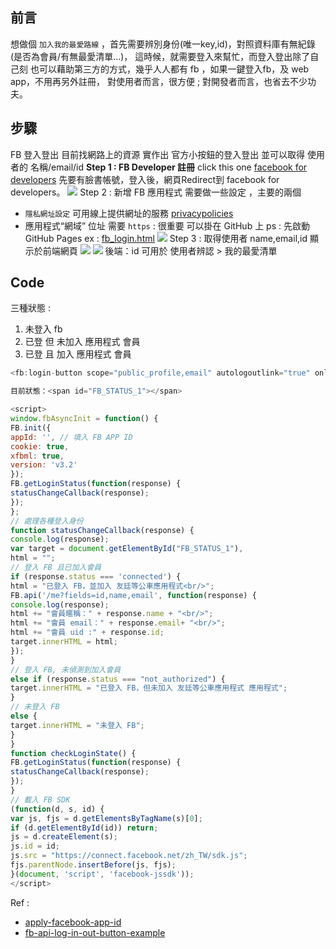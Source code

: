## 前言 
想做個 `加入我的最愛路線` ，首先需要辨別身份(唯一key,id)，對照資料庫有無紀錄(是否為會員/有無最愛清單...)，
這時候，就需要登入來幫忙，而登入登出除了自己刻 也可以藉助第三方的方式，幾乎人人都有 fb ，如果一鍵登入fb，及 web app，不用再另外註冊，
對使用者而言，很方便 ; 對開發者而言，也省去不少功夫。

## 步驟
FB 登入登出 
目前找網路上的資源 
實作出 官方小按鈕的登入登出
並可以取得 使用者的 名稱/email/id 
**Step 1 : FB Developer 註冊**
click this one [facebook for developers](https://developers.facebook.com/apps?locale=zh_TW)
先要有臉書帳號，登入後，網頁Redirect到 facebook for developers。
![](https://i.imgur.com/H39DzBt.png)
Step 2 : 新增 FB 應用程式 
需要做一些設定 ，主要的兩個
* `隱私網址設定` 可用線上提供網址的服務 [privacypolicies](https://www.privacypolicies.com/) 
* 應用程式“網域” 位址 需要 `https` : 很重要
可以掛在 GitHub 上  ps : 先啟動 GitHub Pages
ex : [fb_login.html](https://goish135.github.io/web/fb_login.html)
![](https://i.imgur.com/aZKeKuk.png)
Step 3 : 取得使用者 name,email,id 顯示於前端網頁
![](https://i.imgur.com/wQKww5h.jpg)
![](https://i.imgur.com/41LAMHG.jpg)
後端：id 可用於 使用者辨認 > 我的最愛清單 
## Code
三種狀態 : 
1. 未登入 fb
2. 已登 但 未加入 應用程式 會員
3. 已登 且 加入 應用程式 會員
```js
<fb:login-button scope="public_profile,email" autologoutlink="true" onlogin="checkLoginState();"></fb:login-button>

目前狀態：<span id="FB_STATUS_1"></span>

<script>
window.fbAsyncInit = function() {
FB.init({
appId: '', // 填入 FB APP ID
cookie: true,
xfbml: true,
version: 'v3.2'
});
FB.getLoginStatus(function(response) {
statusChangeCallback(response);
});
};
// 處理各種登入身份
function statusChangeCallback(response) {
console.log(response);
var target = document.getElementById("FB_STATUS_1"),
html = "";
// 登入 FB 且已加入會員
if (response.status === 'connected') {
html = "已登入 FB，並加入 友廷等公車應用程式<br/>";
FB.api('/me?fields=id,name,email', function(response) {
console.log(response);
html += "會員暱稱：" + response.name + "<br/>";
html += "會員 email：" + response.email+ "<br/>";
html += "會員 uid :" + response.id;
target.innerHTML = html;
});
}
// 登入 FB, 未偵測到加入會員
else if (response.status === "not_authorized") {
target.innerHTML = "已登入 FB，但未加入 友廷等公車應用程式 應用程式";
}
// 未登入 FB
else {
target.innerHTML = "未登入 FB";
}
}
function checkLoginState() {
FB.getLoginStatus(function(response) {
statusChangeCallback(response);
});
}
// 載入 FB SDK
(function(d, s, id) {
var js, fjs = d.getElementsByTagName(s)[0];
if (d.getElementById(id)) return;
js = d.createElement(s);
js.id = id;
js.src = "https://connect.facebook.net/zh_TW/sdk.js";
fjs.parentNode.insertBefore(js, fjs);
}(document, 'script', 'facebook-jssdk'));
</script>
```
Ref :
* [apply-facebook-app-id](https://www.wfublog.com/2016/11/apply-facebook-app-id.html)
* [fb-api-log-in-out-button-example](https://www.wfublog.com/2018/12/fb-api-log-in-out-button-example.html)
